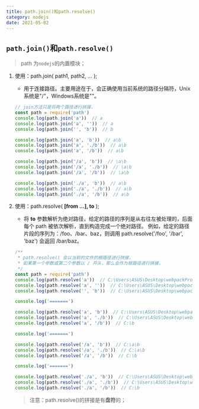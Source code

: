 ```yaml
---
title: path.join()和path.resolve()
category: nodejs
date: 2021-05-02
---
```


## `path.join()`和`path.resolve()`

> path 为`nodejs`的内置模块；

1. 使用：path.join(  path1, path2, ... );

   -  用于连接路径。主要用途在于，会正确使用当前系统的路径分隔符，Unix系统是"/"，Windows系统是"\"。

   ```js
   // join方法只是将两个路径进行拼接，
   const path = require('path')
   console.log(path.join('a'))  // a
   console.log(path.join('a', ''))  // a
   console.log(path.join('', 'b'))  // b

   console.log(path.join('a', 'b'))  // a\b
   console.log(path.join('a', './b'))  // a\b
   console.log(path.join('a', '/b'))  // a\b

   console.log(path.join('/a', 'b'))  // \a\b
   console.log(path.join('/a', './b'))  // \a\b
   console.log(path.join('/a', '/b'))  // \a\b

   console.log(path.join('./a', 'b'))  // a\b
   console.log(path.join('./a', './b'))  // a\b
   console.log(path.join('./a', '/b'))  // a\b
   ```

2. 使用：path.resolve( **[from ...], to** );

   -  将 **to** 参数解析为绝对路径，给定的路径的序列是从右往左被处理的，后面每个 path 被依次解析，直到构造完成一个绝对路径。 例如，给定的路径片段的序列为：/foo、/bar、baz，则调用 path.resolve('/foo', '/bar', 'baz') 会返回 /bar/baz。

   ```js
   /**
    * path.resolve() 会以当前的文件的根路径进行拼接，
    * 如果第一个参数或第二个参数以 / 开头，那么会作为根路径进行拼接，
    */
   const path = require('path')
   console.log(path.resolve('a'))  // C:\Users\ASUS\Desktop\webpackProject\src\a
   console.log(path.resolve('a', ''))  // C:\Users\ASUS\Desktop\webpackProject\src\a
   console.log(path.resolve('', 'b'))  // C:\Users\ASUS\Desktop\webpackProject\src\b

   console.log('=======')

   console.log(path.resolve('a', 'b'))  // C:\Users\ASUS\Desktop\webpackProject\src\a\b
   console.log(path.resolve('a', './b'))  // C:\Users\ASUS\Desktop\webpackProject\src\a\b
   console.log(path.resolve('a', '/b'))  // C:\b

   console.log('=======')

   console.log(path.resolve('/a', 'b'))  // C:\a\b
   console.log(path.resolve('/a', './b'))  // C:\a\b
   console.log(path.resolve('/a', '/b'))  // C:\b

   console.log('=======')

   console.log(path.resolve('./a', 'b'))  // C:\Users\ASUS\Desktop\webpackProject\src\a\b
   console.log(path.resolve('./a', './b'))  // C:\Users\ASUS\Desktop\webpackProject\src\a\b
   console.log(path.resolve('./a', '/b'))  // C:\b
   ```

   > 注意：path.resolve()的拼接是有**盘符**的；



